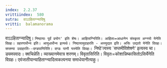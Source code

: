 ```yaml
---
index:  2.2.37
vrittiindex:  580
sutra:  वाऽऽहिताग्न्यादिषु
vritti:  balamanorama 
---
```


वाऽऽहिताग्न्यादिषु। `निष्ठायाः पूर्वं प्रयोग' इति शेषः। आहिताग्निरिति। आहिताः=आधानेन संस्कृता अग्नयो येनेति विप्रहः। प्रहरणार्थेभ्य इति। आयुधार्थेभ्य इत्यर्थः। निष्ठायामुदाहरति - अस्युद्यत इति। असिः उद्यतो येनेति विग्रहः। सप्तम्या उदाहरति--दण्डपाणिरिति। दण्डः पाणौ यस्येति विग्रहः। `निष्ठे'त्यस्य `सप्तमीविशेषणे' इत्यस्य चा।डयमपवादः। क्वचिन्नेति। व्याख्यानमेवात्र शरणम्। विवृतासिरिति। विवृतः=कोशान्निष्कासितोऽसिर्येनेति विग्रहः। एवंजातीयान्याहिताग्न्यादित्वकल्पनया समाधेयानीत्याहुः। 

